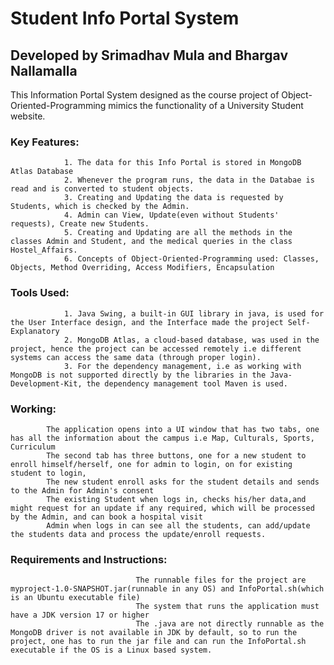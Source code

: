 # Student Info Portal System

## Developed by Srimadhav Mula and Bhargav Nallamalla

This Information Portal System designed as the course project of Object-Oriented-Programming mimics the functionality of a University Student website.


### Key Features:
                1. The data for this Info Portal is stored in MongoDB Atlas Database
                2. Whenever the program runs, the data in the Databae is read and is converted to student objects.
                3. Creating and Updating the data is requested by Students, which is checked by the Admin.
                4. Admin can View, Update(even without Students' requests), Create new Students.
                5. Creating and Updating are all the methods in the classes Admin and Student, and the medical queries in the class Hostel_Affairs.
                6. Concepts of Object-Oriented-Programming used: Classes, Objects, Method Overriding, Access Modifiers, Encapsulation

### Tools Used:
                1. Java Swing, a built-in GUI library in java, is used for the User Interface design, and the Interface made the project Self-Explanatory
                2. MongoDB Atlas, a cloud-based database, was used in the project, hence the project can be accessed remotely i.e different systems can access the same data (through proper login).
                3. For the dependency management, i.e as working with MongoDB is not supported directly by the libraries in the Java-Development-Kit, the dependency management tool Maven is used.

### Working:
            The application opens into a UI window that has two tabs, one has all the information about the campus i.e Map, Culturals, Sports, Curriculum
            The second tab has three buttons, one for a new student to enroll himself/herself, one for admin to login, on for existing student to login,
            The new student enroll asks for the student details and sends to the Admin for Admin's consent
            The existing Student when logs in, checks his/her data,and might request for an update if any required, which will be processed by the Admin, and can book a hospital visit
            Admin when logs in can see all the students, can add/update the students data and process the update/enroll requests.

### Requirements and Instructions:
                                The runnable files for the project are  myproject-1.0-SNAPSHOT.jar(runnable in any OS) and InfoPortal.sh(which is an Ubuntu executable file)
                                The system that runs the application must have a JDK version 17 or higher
                                The .java are not directly runnable as the MongoDB driver is not available in JDK by default, so to run the project, one has to run the jar file and can run the InfoPortal.sh executable if the OS is a Linux based system.